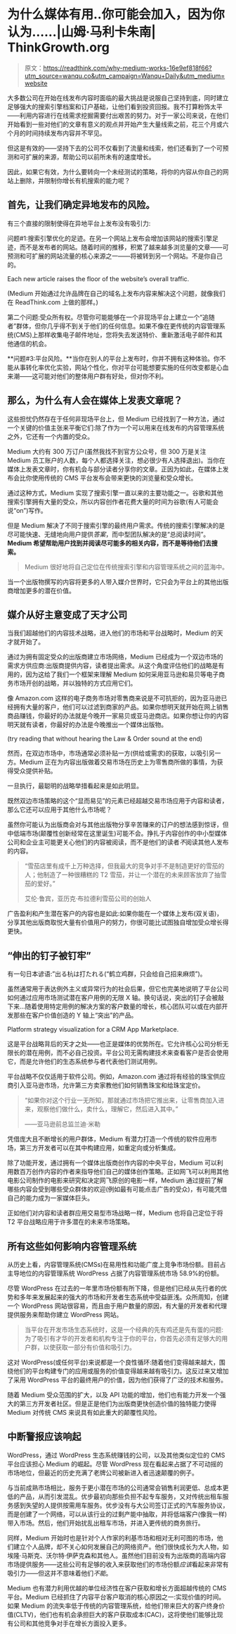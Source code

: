 # 为什么媒体有用..你可能会加入，因为你认为……|山姆·马利卡朱南| ThinkGrowth.org

> 原文：<https://readthink.com/why-medium-works-16e9ef818f66?utm_source=wanqu.co&utm_campaign=Wanqu+Daily&utm_medium=website>

大多数公司在开始在线发布内容时面临的最大挑战是说服自己坚持到底，同时建立足够强大的搜索引擎档案和订户基础，让他们看到投资回报。我不打算粉饰太平——利用内容进行在线需求挖掘需要付出艰苦的努力。对于一家公司来说，在他们开始看到一些对他们的文章有意义的观点并开始产生大量线索之前，花三个月或六个月的时间持续发布内容并不罕见。

但这是有效的——坚持下去的公司不仅看到了流量和线索，他们还看到了一个可预测和可扩展的来源，帮助公司以前所未有的速度增长。

因此，如果它有效，为什么要转向一个未经测试的策略，将你的内容从你自己的网站上删除，并限制你增长有机搜索的能力呢？

## 首先，让我们确定异地发布的风险。

有三个直接的限制使得在异地平台上发布没有吸引力:

问题#1:搜索引擎优化的足迹。在另一个网站上发布会增加该网站的搜索引擎足迹，而不是发布者的网站。随着时间的推移，积累了越来越多浏览量的文章——可预测和可扩展的网站流量的核心来源之一——将被转到另一个网站。不是你自己的。



Each new article raises the floor of the website’s overall traffic.



(Medium 开始通过允许品牌在自己的域名上发布内容来解决这个问题，就像我们在 ReadThink.com 上做的那样。)

第二个问题:受众所有权。尽管你可能能够在一个非现场平台上建立一个“追随者”群体，但你几乎得不到关于他们的任何信息。如果不像在更传统的内容管理系统(CMS)上那样收集电子邮件地址，您将失去发送特价、重新激活电子邮件和其他通信的机会。

**问题#3:平台风险。**当你在别人的平台上发布时，你并不拥有这种体验。你不能从事转化率优化实验，网站个性化，你对平台可能想要实施的任何改变都是心血来潮——这可能对他们的整体用户群有好处，但对你不利。

## 那么，为什么有人会在媒体上发表文章呢？

这些担忧仍然存在于任何非现场平台上，但 Medium 已经找到了一种方法，通过一个关键的价值主张来平衡它们:除了作为一个可以用来在线发布的内容管理系统之外，它还有一个内置的受众。

Medium 大约有 300 万订户(虽然我找不到官方公众号，但 300 万是关注 Medium 员工账户的人数，每个人都选择关注，想必很少有人选择退出)。当你在媒体上发表文章时，你有机会与部分读者分享你的文章。正因为如此，在媒体上发布会比你使用传统的 CMS 平台发布会带来更快的浏览量和受众增长。

通过这种方式，Medium 实现了搜索引擎一直以来的主要功能之一。谷歌和其他搜索引擎拥有大量的受众，所以内容创作者花费大量的时间为谷歌(有人可能会说“on”)写作。

但是 Medium 解决了不同于搜索引擎的最终用户需求。传统的搜索引擎解决的是尽可能快速、无缝地向用户提供*答案*，而中型团队解决的是“总阅读时间”。 **Medium 希望帮助用户找到并阅读尽可能多的相关内容，而不是等待他们去搜索。**

> Medium 很好地将自己定位在传统搜索引擎和内容管理系统之间的蓝海中。

当一个出版物撰写的内容将更多的人带入媒介世界时，它只会为平台上的其他出版商增加更多的潜在价值。

## 媒介从好主意变成了天才公司

当我们超越他们的内容技术战略，进入他们的市场和平台战略时，Medium 的天才就开始了。

通过为拥有固定受众的出版商建立市场网络，Medium 已经成为一个双边市场的需求方供应商:出版商提供内容，读者提出需求。从这个角度评估他们的战略是有用的，因为这给了我们一个框架来理解 Medium 如何采用亚马逊和易贝等电子商务市场开创的战略，并以独特的方式应用它们。

像 Amazon.com 这样的电子商务市场对零售商来说是不可抗拒的，因为亚马逊已经拥有大量的客户，他们可以过滤到商家的产品。如果你想明天就开始在网上销售商品赚钱，你最好的办法就是今晚开一家易贝或亚马逊商店。如果你想让你的内容明天就有读者，你最好的办法是今晚推出一个媒体出版物。



(try reading that without hearing the Law & Order sound at the end)



然而，在双边市场中，市场通常必须补贴一方(供给或需求)的获取，以吸引另一方。Medium 正在为内容出版做着交易市场在历史上为零售商所做的事情，为获得受众提供补贴。

一旦执行，最聪明的战略举措看起来是如此明显。

既然双边市场策略的这个“显而易见”的元素已经超越交易市场应用于内容和读者，那么它还可以应用于其他什么市场呢？

虽然你可能认为出版商会对与其他出版物分享辛苦赚来的订户的想法感到惊讶，但中低端市场(颠覆性创新经常在这里诞生)可能不会。挣扎于内容创作的中小型媒体公司和企业主可能更关心他们的内容被阅读，而不是他们的读者*不*阅读其他人发布的内容。

> “雪茄店里有成千上万种选择，但我最大的竞争对手不是制造更好的雪茄的人；他制造了一种很糟糕的 T2 雪茄，并让一个潜在的未来顾客放弃了抽雪茄的爱好。”
> 
> 艾伦·鲁宾，亚历克·布拉德利雪茄公司的创始人

广告盈利和产生潜在客户的内容也是如此:如果你能在一个媒体上发布(双关语)，分享其他出版商取悦大量有价值用户的努力，你很可能比试图独自增加受众增长得更快。

## “伸出的钉子被钉牢”

有一句日本谚语:”出る杭は打たれる(“鹤立鸡群，只会给自己招来麻烦”)。

虽然通常用于表达例外主义或异常行为的社会后果，但它也完美地说明了平台公司如何通过应用市场测试潜在客户用例的无限 X 轴。换句话说，突出的钉子会被敲下来…随着使用特定用例的解决方案的客户数量的增长，核心团队可以或在内部开发那些在客户价值创造的 Y 轴上“突出”的产品。



Platform strategy visualization for a CRM App Marketplace.



这是平台战略背后的天才之处——也正是媒体的优势所在。它允许核心公司分析无限长的潜在用例，而不必自己投资。平台公司无需构建技术来查看客户是否会使用它，而是允许他们的生态系统参与者代表他们测试用例。

平台战略不仅仅适用于软件公司。例如，Amazon.com 通过将有经验的珠宝供应商引入亚马逊市场，允许第三方卖家教他们如何销售珠宝和给珠宝定价。

> “如果你对这个行业一无所知，那就通过市场把它推出来，让零售商加入进来，观察他们做什么，卖什么，理解它，然后进入其中。”
> 
> ——亚马逊前总监兰迪·米勒

凭借庞大且不断增长的用户群体，Medium 有潜力打造一个传统的软件应用市场，第三方开发者可以在其中构建应用，如重定向或分析集成。

除了功能开发，通过拥有一个媒体出版商创作内容的中央平台，Medium 可以利用数百万创作内容的作者来指导他们自己的媒体创作策略。正如网飞可以利用其他电影公司制作的电影来研究和决定网飞原创的电影一样，Medium 通过提前了解哪些内容会受到哪些受众群体的欢迎(例如最有可能点击广告的受众)，有可能凭借自己的能力成为一家媒体巨头。

正如他们对内容和读者群应用交易型市场战略一样，Medium 也将自己定位于将 T2 平台战略应用于许多潜在的未来市场策略。

## 所有这些如何影响内容管理系统

从历史上看，内容管理系统(CMSs)在易用性和功能广度上竞争市场份额。目前占主导地位的内容管理系统 WordPress 占据了内容管理系统市场 58.9%的份额。



尽管 WordPress 在过去的一年里市场份额有所下降，但是他们已经从先行者的优势和多年来发展起来的强大的市场和开发者生态系统中受益匪浅。众所周知，创建一个 WordPress 网站很容易，而且由于用户数量的原因，有大量的开发者和代理提供服务来帮助你建立 WordPress 网站。

> 当平台在开发市场生态系统时，这是一个经典的先有鸡还是先有蛋的问题:为了吸引有才华的开发者和机构专注于你的平台，你首先必须有足够大的用户群，以使获取一部分有价值和吸引力。

这对 WordPress(或任何平台)来说都是一个良性循环:随着他们变得越来越大，围绕他们的平台构建专门的应用或服务的价值变得越来越有吸引力。这反过来又增加了采用 WordPress 平台的最终用户的价值，因为他们获得了广泛的技术和服务。

随着 Medium 受众范围的扩大，以及 API 功能的增加，他们也有能力开发一个强大的第三方开发者社区。但是正是他们为出版商更快创造价值的独特能力使得 Medium 对传统 CMS 来说具有如此重大的颠覆性风险。

## 中断警报应该响起

WordPress，通过 WordPress 生态系统赚钱的公司，以及其他类似定位的 CMS 平台应该担心 Medium 的崛起。尽管 WordPress 现在看起来占据了不可动摇的市场地位，但最近的历史充满了老牌公司被新进入者迅速颠覆的例子。

与当前成熟市场相比，服务于更小潜在市场的公司通常会销售利润更低、总成本更低的产品，从而引发混乱。优步最初向那些负担不起专车服务，又对传统出租车服务感到失望的人提供按需用车服务。优步没有与大公司签订正式的汽车服务协议，而是创建了一个网络，可以从该行业的过剩产能中抽取，并将低端客户(像我一样)带入市场。然后，他们开始扰乱出租车市场，并进入更传统的商务旅行。

同样，Medium 开始时也是针对个人作家的利基市场和相对无利可图的市场，他们建立个人品牌，却不关心如何发展自己的网络资产。他们很快成长为大人物，如埃隆·马斯克、沃尔特·伊萨克森和其他人。虽然他们目前没有为出版商的高端内容市场提供服务——这些公司有足够的收入来获取他们的市场份额*应该*看起来非常有吸引力——但这并不意味着他们*不能*。

Medium 也有潜力利用优越的单位经济性在客户获取和增长方面超越传统的 CMS 平台。Medium 已经抓住了内容平台客户取消的核心原因之一:实现价值的时间。如果 Medium 的流失率低于传统的内容管理系统，给他们带来巨大的客户终身价值(CLTV)，他们也有机会承担巨大的客户获取成本(CAC)，这将使他们能够比现有公司和其他竞争对手在增长方面投入更多。

